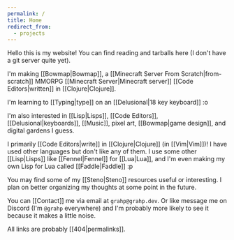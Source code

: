 ```yaml
---
permalink: /
title: Home
redirect_from:
  - projects
---
```


Hello this is my website! You can find reading and tarballs here (I don't have a git server quite yet).

I'm making [[Bowmap|Bowmap]], a [[Minecraft Server From Scratch|from-scratch]] MMORPG [[Minecraft Server|Minecraft server]] [[Code Editors|written]] in [[Clojure|Clojure]].

I'm learning to [[Typing|type]] on an [[Delusional|18 key keyboard]] :o

I'm also interested in [[Lisp|Lisps]], [[Code Editors]], [[Delusional|keyboards]], [[Music]], pixel art, [[Bowmap|game design]], and digital gardens I guess.

I primarily [[Code Editors|write]] in [[Clojure|Clojure]] (in [[Vim|Vim]])! I have used other languages but don't like any of them. I use some other [[Lisp|Lisps]] like [[Fennel|Fennel]] for [[Lua|Lua]], and I'm even making my own Lisp for Lua called [[Faddle|Faddle]] :p

You may find some of my [[Steno|Steno]] resources useful or interesting. I plan on better organizing my thoughts at some point in the future.

You can [[Contact]] me via email at `grahp@grahp.dev`. Or like message me on Discord (I'm `@grahp` everywhere) and I'm probably more likely to see it because it makes a little noise.

All links are probably [[404|permalinks]].
